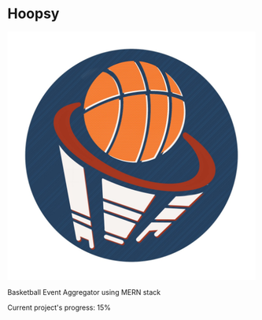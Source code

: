 # Hoopsy


![Hoopsy](https://github.com/sp-devi/hoopsy/blob/master/client/public/hoopsy.jpg)

Basketball Event Aggregator using MERN stack

Current project's progress: 15%
